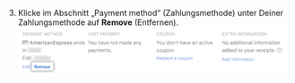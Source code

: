 3. Klicke im Abschnitt „Payment method“ (Zahlungsmethode) unter Deiner Zahlungsmethode auf **Remove** (Entfernen). ![Schaltfläche zum Ändern des Plans in der Abrechnungsübersicht](/assets/images/help/settings/remove_billing_info.png)
